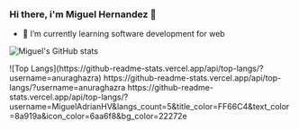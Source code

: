 ### Hi there, i'm Miguel Hernandez 👋

- 🌱 I’m currently learning software development for web

![Miguel's GitHub stats](https://github-readme-stats.vercel.app/api?username=MiguelAdrianHV&show_icons=true&theme=tokyonight)
<div></div>
![Top Langs](https://github-readme-stats.vercel.app/api/top-langs/?username=anuraghazra)
https://github-readme-stats.vercel.app/api/top-langs/?username=anuraghazra
https://github-readme-stats.vercel.app/api/top-langs/?username=MiguelAdrianHV&langs_count=5&title_color=FF66C4&text_color=8a919a&icon_color=6aa6f8&bg_color=22272e
<!--
**MiguelAdrianHV/MiguelAdrianHV** is a ✨ _special_ ✨ repository because its `README.md` (this file) appears on your GitHub profile.

Here are some ideas to get you started:

- 🔭 I’m currently working on ...
- 🌱 I’m currently learning ...
- 👯 I’m looking to collaborate on ...
- 🤔 I’m looking for help with ...
- 💬 Ask me about ...
- 📫 How to reach me: ...
- 😄 Pronouns: ...
- ⚡ Fun fact: ...
-->
